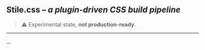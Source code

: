 ## Stile.css – *a plugin-driven CSS build pipeline*

> ⚠️ Experimental state, **not production-ready**.

---

...